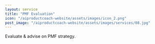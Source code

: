```yaml
---
layout: service
title: "PMF Evaluation"
icon: "/aiproductcoach-website/assets/images/icon_2.png"
post_image: "/aiproductcoach-website/assets/images/services/08.jpg"
---
```


Evaluate & advise on PMF strategy.
